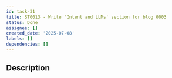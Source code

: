```yaml
---
id: task-31
title: ST0013 - Write 'Intent and LLMs' section for blog 0003
status: Done
assignee: []
created_date: '2025-07-08'
labels: []
dependencies: []
---
```


## Description
